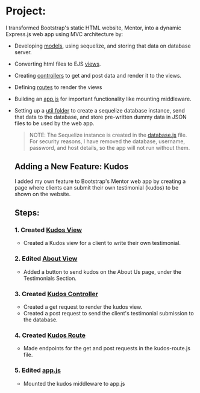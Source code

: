 # Project:
I transformed Bootstrap's static HTML website, Mentor, into a dynamic Express.js web app using MVC architecture by:
- Developing [models](/mentor_webapp/models/), using sequelize, and storing that data on database server.

- Converting html files to EJS [views](/mentor_webapp/views/).

- Creating [controllers](/mentor_webapp/controllers/) to get and post data and render it to the views.

- Defining [routes](/mentor_webapp/routes/) to render the views

- Building an [app.js](/mentor_webapp/app.js) for important functionality like mounting middleware.

- Setting up a [util folder](/mentor_webapp/util/) to create a sequelize database instance, send that data to the database, and store pre-written dummy data in JSON files to be used by the web app.
    >NOTE: The Sequelize instance is created in the [database.js](/mentor_webapp/util/database.js) file. For security reasons, I have removed the database, username, password, and host details, so the app will not run without them.

    ## Adding a New Feature: Kudos

    I added my own feature to Bootstrap's Mentor web app by creating a page where clients can submit their own testimonial (kudos) to be shown on the website.

    ## Steps:
    ### 1. Created [Kudos View](/mentor_webapp/views/kudos.ejs)
    - Created a Kudos view for a client to write their own testimonial.
    ### 2. Edited [About View](/mentor_webapp/views/about.ejs)
    - Added a button to send kudos on the About Us page, under the Testimonials Section.
    ### 3. Created [Kudos Controller](/mentor_webapp/controllers/kudos-controller.js)
    - Created a get request to render the kudos view.
    - Created a post request to send the client's testimonial submission to the database.
    ### 4. Created [Kudos Route](/mentor_webapp/routes/kudos-route.js)
    - Made endpoints for the get and post requests in the kudos-route.js file.
    ### 5. Edited [app.js](/mentor_webapp/app.js)
    - Mounted the kudos middleware to app.js
